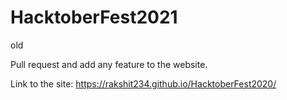 # HacktoberFest2021


old 

Pull request and add any feature to the website.

Link to the site: https://rakshit234.github.io/HacktoberFest2020/
